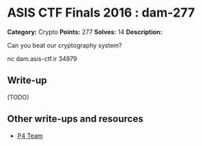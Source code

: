 # ASIS CTF Finals 2016 : dam-277

**Category:** Crypto
**Points:** 277
**Solves:** 14
**Description:**

Can you beat our cryptography system?

nc dam.asis-ctf.ir 34979

## Write-up

(TODO)

## Other write-ups and resources

* [P4 Team](https://github.com/p4-team/ctf/tree/master/2016-09-09-asis-final/dam)
